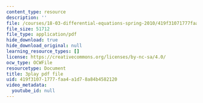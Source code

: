 ```yaml
---
content_type: resource
description: ''
file: /courses/18-03-differential-equations-spring-2010/419f31071777faa4a1d78a84b4582120_YVcjNmjHik.pdf
file_size: 51712
file_type: application/pdf
hide_download: true
hide_download_original: null
learning_resource_types: []
license: https://creativecommons.org/licenses/by-nc-sa/4.0/
ocw_type: OCWFile
resourcetype: Document
title: 3play pdf file
uid: 419f3107-1777-faa4-a1d7-8a84b4582120
video_metadata:
  youtube_id: null
---
```

